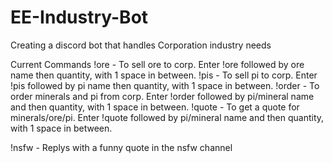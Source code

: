 # EE-Industry-Bot
Creating a discord bot that handles Corporation industry needs

Current Commands
!ore - To sell ore to corp. Enter !ore followed by ore name then quantity, with 1 space in between.
!pis - To sell pi to corp. Enter !pis followed by pi name then quantity, with 1 space in between.
!order - To order minerals and pi from corp. Enter !order followed by pi/mineral name and then quantity, with 1 space in between.
!quote - To get a quote for minerals/ore/pi. Enter !quote followed by pi/mineral name and then quantity, with 1 space in between.

!nsfw - Replys with a funny quote in the nsfw channel
  

  
  
